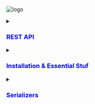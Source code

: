 ![logo](https://soshace.com/wp-content/uploads/2021/01/879-png-3.png)

<details>
<summary><h3 style="color: blue;">REST API</h3></summary>
 
 REST API is  Representational State Transfer Application Programming Interface

 # REST API Have 4 points
  - End point ( last point from the base ulr where an API or service can be accessed)
  - Method ( POST, PUT/PATCH, GET, DELETE)
     - POST      : POST for creating data --- C
     - PUT/PATCH : PUT for updating data  --- U
     - GET       : GET for retrieve data  --- R
     - DELETE    : DELETE for delete data --- D
       <p>Together these four operations make up the basic operations of storage management known as CRUD: Create, Read, Update and Delete</p>   
  - Headers
  - Data 
  

</details>

<details>
<summary><h3 style="color: blue;">Installation & Essential Stuf </h3></summary>

  
## Run 

 - Install Django  REST Framework

```bash
pip install djangorestframework
```
 - Markdown support for the browsable API.
   
```bash
pip install markdown       
```
 - Filtering support
   
```bash
pip install django-filter  
```


 - Go to Sattings.py and register the app

```bash
 INSTALLED_APPS = [
    ...
    'rest_framework',
]
```


</details>
<details>
<summary><h3 style="color: blue;">Serializers</h3></summary>

  
Serializers are used to convert complex data types, such as Django model instances, into Python data types that can be easily rendered into JSON, XML, or other content types.

 - Install Django  REST Framework

```bash
pip install djangorestframework
pip install markdown       # Markdown support for the browsable API.
pip install django-filter  # Filtering support
```

 - Go to Sattings.py and register the app

```bash
 INSTALLED_APPS = [
    ...
    'rest_framework',
]
```


</details>
